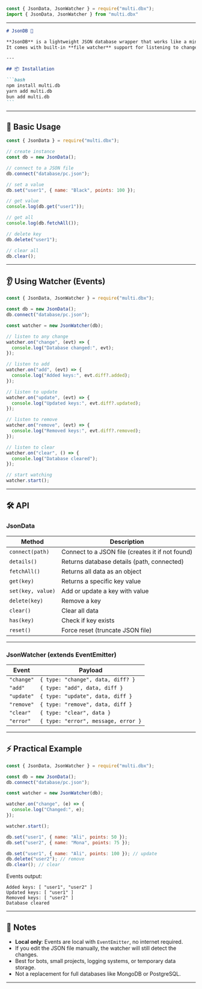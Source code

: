 ```js
const { JsonData, JsonWatcher } = require("multi.dbx");
import { JsonData, JsonWatcher } from "multi.dbx"
```

---

````markdown
# JsonDB 📂

**JsonDB** is a lightweight JSON database wrapper that works like a mini NoSQL database.  
It comes with built-in **file watcher** support for listening to changes (`add`, `update`, `remove`, `clear`).

---

## 📦 Installation

```bash
npm install multi.db
yarn add multi.db
bun add multi.db
```
````

---

## 🚀 Basic Usage

```js
const { JsonData } = require("multi.dbx");

// create instance
const db = new JsonData();

// connect to a JSON file
db.connect("database/pc.json");

// set a value
db.set("user1", { name: "Black", points: 100 });

// get value
console.log(db.get("user1"));

// get all
console.log(db.fetchAll());

// delete key
db.delete("user1");

// clear all
db.clear();
```

---

## 👂 Using Watcher (Events)

```js
const { JsonData, JsonWatcher } = require("multi.dbx");

const db = new JsonData();
db.connect("database/pc.json");

const watcher = new JsonWatcher(db);

// listen to any change
watcher.on("change", (evt) => {
  console.log("Database changed:", evt);
});

// listen to add
watcher.on("add", (evt) => {
  console.log("Added keys:", evt.diff?.added);
});

// listen to update
watcher.on("update", (evt) => {
  console.log("Updated keys:", evt.diff?.updated);
});

// listen to remove
watcher.on("remove", (evt) => {
  console.log("Removed keys:", evt.diff?.removed);
});

// listen to clear
watcher.on("clear", () => {
  console.log("Database cleared");
});

// start watching
watcher.start();
```

---

## 🛠️ API

### **JsonData**

| Method            | Description                                      |
| ----------------- | ------------------------------------------------ |
| `connect(path)`   | Connect to a JSON file (creates it if not found) |
| `details()`       | Returns database details (path, connected)       |
| `fetchAll()`      | Returns all data as an object                    |
| `get(key)`        | Returns a specific key value                     |
| `set(key, value)` | Add or update a key with value                   |
| `delete(key)`     | Remove a key                                     |
| `clear()`         | Clear all data                                   |
| `has(key)`        | Check if key exists                              |
| `reset()`         | Force reset (truncate JSON file)                 |

---

### **JsonWatcher (extends EventEmitter)**

| Event      | Payload                             |
| ---------- | ----------------------------------- |
| `"change"` | `{ type: "change", data, diff? }`   |
| `"add"`    | `{ type: "add", data, diff }`       |
| `"update"` | `{ type: "update", data, diff }`    |
| `"remove"` | `{ type: "remove", data, diff }`    |
| `"clear"`  | `{ type: "clear", data }`           |
| `"error"`  | `{ type: "error", message, error }` |

---

## ⚡ Practical Example

```js
const { JsonData, JsonWatcher } = require("multi.dbx");

const db = new JsonData();
db.connect("database/pc.json");

const watcher = new JsonWatcher(db);

watcher.on("change", (e) => {
  console.log("Changed:", e);
});

watcher.start();

db.set("user1", { name: "Ali", points: 50 });
db.set("user2", { name: "Mona", points: 75 });

db.set("user1", { name: "Ali", points: 100 }); // update
db.delete("user2"); // remove
db.clear(); // clear
```

Events output:

```
Added keys: [ "user1", "user2" ]
Updated keys: [ "user1" ]
Removed keys: [ "user2" ]
Database cleared
```

---

## 📄 Notes

- **Local only**: Events are local with `EventEmitter`, no internet required.
- If you edit the JSON file manually, the watcher will still detect the changes.
- Best for bots, small projects, logging systems, or temporary data storage.
- Not a replacement for full databases like MongoDB or PostgreSQL.

---
